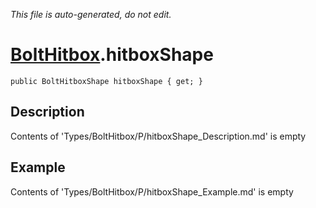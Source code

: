 *This file is auto-generated, do not edit.*

# [BoltHitbox](Types/BoltHitbox.md).hitboxShape
`public BoltHitboxShape hitboxShape { get; }`
## Description
Contents of 'Types/BoltHitbox/P/hitboxShape_Description.md' is empty
## Example
Contents of 'Types/BoltHitbox/P/hitboxShape_Example.md' is empty
